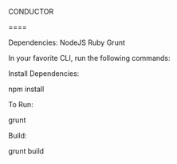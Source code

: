 CONDUCTOR

====

Dependencies:
NodeJS
Ruby
Grunt

In your favorite CLI, run the following commands:

Install Dependencies:

npm install

To Run: 

grunt

Build:

grunt build